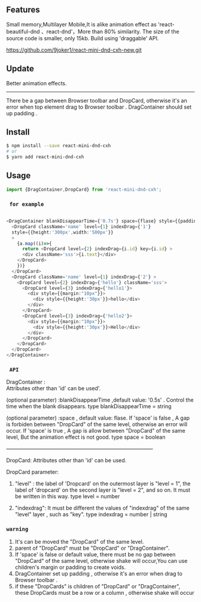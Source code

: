 ## Features
Small memory,Multilayer Mobile,It is alike animation effect as
'react-beautiful-dnd 、react-dnd'，More than 80% similarity.
The size of the source code is smaller, only 15kb.
Build using 'draggable' API.

https://github.com/9joker1/react-mini-dnd-cxh-new.git 

##  Update

 Better animation effects.
___________________________

 There be a gap between  Browser toolbar and DropCard, otherwise it's an error when top element drag to Browser toolbar .
 DragContainer should set up padding .

##  Install

```bash
$ npm install --save react-mini-dnd-cxh
# or
$ yarn add react-mini-dnd-cxh
```
##  Usage

```ts
import {DragContainer,DropCard} from 'react-mini-dnd-cxh';

```

### ` for example`

```ts

<DragContainer blankDisappearTime={'0.7s'} space={flase} style={{padding:"10px"}}>
  <DropCard className='name' level={1} indexDrag={'1'} 
  style={{height:'300px',width:'500px'}}
  >
    {a.map((i)=>{
      return <DropCard level={2} indexDrag={i.id} key={i.id} >
      <div className='sss'>{i.text}</div>
    </DropCard>   
    })}
  </DropCard>
  <DropCard className='name' level={1} indexDrag={'2'} >
    <DropCard level={2} indexDrag={'hello'} className='sss'>
      <DropCard level={3} indexDrag={'hello1'}>
        <div style={{margin:"10px"}}>
          <div style={{height:'30px'}}>hello</div>
        </div>
      </DropCard>
      <DropCard level={3} indexDrag={'hello2'}>
        <div style={{margin:"10px"}}>
          <div style={{height:'30px'}}>Hello</div>
        </div>
      </DropCard>
    </DropCard>
  </DropCard>
</DragContainer>

```

### ` API`

DragContainer :   
Attributes other than 'id' can be used'.

(optional parameter) :blankDisappearTime ,default value: '0.5s' . 
Control the time when the blank disappears.
type blankDisappearTime = string

(optional parameter) :space , default value: flase.
If 'space' is false ,  A gap is forbiden between "DropCard" of the same level, otherwise an error will occur.
If 'space' is true , A gap is allow between "DropCard" of the same level, But the animation effect is not good.
type space = boolean

————————————————————————————

DropCard: 
Attributes other than 'id' can be used.

DropCard parameter:
1. "level" : the label of 'Dropcard' on the outermost layer is "level = 1", the label of 'dropcard' on the second layer is "level = 2", and so on. It must be written in this way.
type level = number

2. "indexdrag": It must be different the values of "indexdrag" of the same "level" layer , such as "key".
type indexdrag = number | string

### `warning`

1. It's can be moved the "DropCard" of the same level. 
2. parent of "DropCard"  must be "DropCard" or "DragContainer".
3. If 'space' is false or  default value, there must be no gap between  "DropCard" of the same level, otherwise shake will occur,You can use children's margin or padding  to create voids.
4. DragContainer set up padding , otherwise it's an error when drag to Browser toolbar .
5. if these "DropCards" is children of  "DropCard" or "DragContainer",  these DropCards  must be a row or a column , otherwise shake will occur




